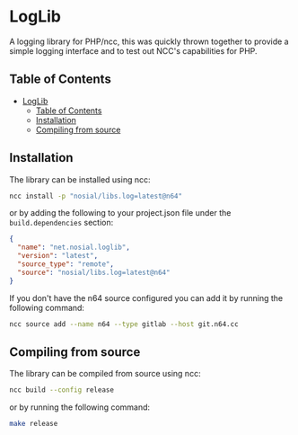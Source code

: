 # LogLib

A logging library for PHP/ncc, this was quickly thrown together
to provide a simple logging interface and to test out 
NCC's capabilities for PHP.

## Table of Contents

<!-- TOC -->
* [LogLib](#loglib)
  * [Table of Contents](#table-of-contents)
  * [Installation](#installation)
  * [Compiling from source](#compiling-from-source)
<!-- TOC -->


## Installation

The library can be installed using ncc:

```bash
ncc install -p "nosial/libs.log=latest@n64"
```

or by adding the following to your project.json file under
the `build.dependencies` section:

```json
{
  "name": "net.nosial.loglib",
  "version": "latest",
  "source_type": "remote",
  "source": "nosial/libs.log=latest@n64"
}
```

If you don't have the n64 source configured you can add it
by running the following command:

```bash
ncc source add --name n64 --type gitlab --host git.n64.cc
```

## Compiling from source

The library can be compiled from source using ncc:

```bash
ncc build --config release
```

or by running the following command:

```bash
make release
```
